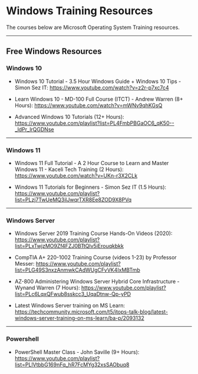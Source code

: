 # Windows Training Resources

The courses below are Microsoft Operating System Training resources.

---

## Free Windows Resources

### Windows 10

- Windows 10 Tutorial - 3.5 Hour Windows Guide + Windows 10 Tips - Simon Sez IT: https://www.youtube.com/watch?v=z2r-p7xc7c4

- Learn Windows 10 - MD-100 Full Course (ITCT) - Andrew Warren (8+ Hours): https://www.youtube.com/watch?v=mWNv9qhKGsQ

- Advanced Windows 10 Tutorials (12+ Hours): https://www.youtube.com/playlist?list=PL4FmbPBGaOC6_qK50--_ldPr_lrQGDNse

---

### Windows 11

- Windows 11 Full Tutorial - A 2 Hour Course to Learn and Master Windows 11 - Kaceli Tech Training (2 Hours): https://www.youtube.com/watch?v=UKn-r3X2CLk

- Windows 11 Tutorials for Beginners - Simon Sez IT (1.5 Hours): https://www.youtube.com/playlist?list=PLzj7TwUeMQ3ilJwqrTXR8Ee8ZOD9X8PVq

---
### Windows Server

- Windows Server 2019 Training Course Hands-On Videos (2020): https://www.youtube.com/playlist?list=PLxTwjzMO9Zf4FZJ0BTtQlv5iErouqkbkk

- CompTIA A+ 220-1002 Training Course (videos 1-23) by Professor Messer: https://www.youtube.com/playlist?list=PLG49S3nxzAnmwkCAdWUgCFvVK4IxMBTmb

- AZ-800 Administering Windows Server Hybrid Core Infrastructure - Wynand Warren (7 Hours): https://www.youtube.com/playlist?list=PLc6LqxQFwub8sskcc3_UqaDtnw-Qp-yPD

- Latest Windows Server training on MS Learn:  https://techcommunity.microsoft.com/t5/itops-talk-blog/latest-windows-server-training-on-ms-learn/ba-p/2093132

---

### Powershell

- PowerShell Master Class - John Saville (9+ Hours): https://www.youtube.com/playlist?list=PLlVtbbG169nFq_hR7FcMYg32xsSAObuq8
